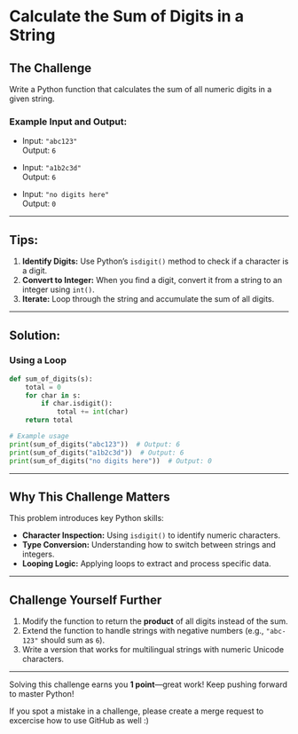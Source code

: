 # Calculate the Sum of Digits in a String

## The Challenge

Write a Python function that calculates the sum of all numeric digits in a given string.

### Example Input and Output:

- Input: `"abc123"`  
  Output: `6`

- Input: `"a1b2c3d"`  
  Output: `6`

- Input: `"no digits here"`  
  Output: `0`

---

## Tips:

1. **Identify Digits:** Use Python’s `isdigit()` method to check if a character is a digit.  
2. **Convert to Integer:** When you find a digit, convert it from a string to an integer using `int()`.  
3. **Iterate:** Loop through the string and accumulate the sum of all digits.

---

## Solution:

### Using a Loop

```python
def sum_of_digits(s):
    total = 0
    for char in s:
        if char.isdigit():
            total += int(char)
    return total

# Example usage
print(sum_of_digits("abc123"))  # Output: 6
print(sum_of_digits("a1b2c3d"))  # Output: 6
print(sum_of_digits("no digits here"))  # Output: 0
```

---

## Why This Challenge Matters

This problem introduces key Python skills:  
- **Character Inspection:** Using `isdigit()` to identify numeric characters.  
- **Type Conversion:** Understanding how to switch between strings and integers.  
- **Looping Logic:** Applying loops to extract and process specific data.

---

## Challenge Yourself Further

1. Modify the function to return the **product** of all digits instead of the sum.  
2. Extend the function to handle strings with negative numbers (e.g., `"abc-123"` should sum as `6`).  
3. Write a version that works for multilingual strings with numeric Unicode characters.

---

Solving this challenge earns you **1 point**—great work! Keep pushing forward to master Python!

If you spot a mistake in a challenge, please create a merge request to excercise how to use GitHub as well :)
